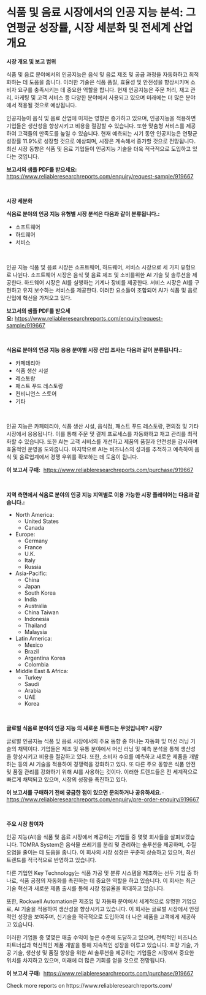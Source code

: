<p><h1>식품 및 음료 시장에서의 인공 지능 분석: 그 연평균 성장률, 시장 세분화 및 전세계 산업 개요</h1></p><p><strong>시장 개요 및 보고 범위</strong></p>
<p><p>식품 및 음료 분야에서의 인공지능은 음식 및 음료 제조 및 공급 과정을 자동화하고 최적화하는 데 도움을 줍니다. 이러한 기술은 식품 품질, 효율성 및 안전성을 향상시키며 소비자 요구를 충족시키는 데 중요한 역할을 합니다. 현재 인공지능은 주문 처리, 재고 관리, 마케팅 및 고객 서비스 등 다양한 분야에서 사용되고 있으며 미래에는 더 많은 분야에서 적용될 것으로 예상됩니다.</p><p>인공지능이 음식 및 음료 산업에 미치는 영향은 증가하고 있으며, 인공지능을 적용하면 기업들은 생산성을 향상시키고 비용을 절감할 수 있습니다. 또한 맞춤형 서비스를 제공하여 고객들의 만족도를 높일 수 있습니다. 현재 예측되는 시기 동안 인공지능은 연평균 성장률 11.9%로 성장할 것으로 예상되며, 시장은 계속해서 증가할 것으로 전망됩니다. 최신 시장 동향은 식품 및 음료 기업들이 인공지능 기술을 더욱 적극적으로 도입하고 있다는 것입니다.</p></p>
<p><strong>보고서의 샘플 PDF를 받으세요:</strong> <a href="https://www.reliableresearchreports.com/enquiry/request-sample/919667">https://www.reliableresearchreports.com/enquiry/request-sample/919667</a></p>
<p>&nbsp;</p>
<p><strong>시장 세분화</strong></p>
<p><strong>식음료 분야의 인공 지능 유형별 시장 분석은 다음과 같이 분류됩니다.:</strong></p>
<p><ul><li>소프트웨어</li><li>하드웨어</li><li>서비스</li></ul></p>
<p>&nbsp;</p>
<p><p>인공 지능 식품 및 음료 시장은 소프트웨어, 하드웨어, 서비스 시장으로 세 가지 유형으로 나뉜다. 소프트웨어 시장은 음식 및 음료 제조 및 소비를위한 AI 기술 및 솔루션을 제공한다. 하드웨어 시장은 AI를 실행하는 기계나 장비를 제공한다. 서비스 시장은 AI를 구현하고 유지 보수하는 서비스를 제공한다. 이러한 요소들이 조합되어 AI가 식품 및 음료 산업에 혁신을 가져오고 있다.</p></p>
<p><strong>보고서의 샘플 PDF를 받으세요:</strong>&nbsp;<a href="https://www.reliableresearchreports.com/enquiry/request-sample/919667">https://www.reliableresearchreports.com/enquiry/request-sample/919667</a></p>
<p>&nbsp;</p>
<p><strong> 식음료 분야의 인공 지능 응용 분야별 시장 산업 조사는 다음과 같이 분류됩니다.:</strong></p>
<p><ul><li>카페테리아</li><li>식품 생산 시설</li><li>레스토랑</li><li>패스트 푸드 레스토랑</li><li>컨비니언스 스토어</li><li>기타</li></ul></p>
<p>&nbsp;</p>
<p><p>인공 지능은 카페테리아, 식품 생산 시설, 음식점, 패스트 푸드 레스토랑, 편의점 및 기타 시장에서 응용됩니다. 이를 통해 주문 및 결제 프로세스를 자동화하고 재고 관리를 최적화할 수 있습니다. 또한 AI는 고객 서비스를 개선하고 제품의 품질과 안전성을 감시하며 효율적인 운영을 도와줍니다. 마지막으로 AI는 비즈니스의 성과를 추적하고 예측하여 음식 및 음료업계에서 경쟁 우위를 확보하는 데 도움이 됩니다.</p></p>
<p><strong>이 보고서 구매:</strong>&nbsp; <a href="https://www.reliableresearchreports.com/purchase/919667">https://www.reliableresearchreports.com/purchase/919667</a></p>
<p>&nbsp;</p>
<p><strong>지역 측면에서 식음료 분야의 인공 지능 지역별로 이용 가능한 시장 플레이어는 다음과 같습니다.:</strong></p>
<p><ul>
    <li>
        North America:
        <ul>
            <li>United States</li>
            <li>Canada</li>
        </ul>
    </li>
    <li>
        Europe:
        <ul>
            <li>Germany</li>
            <li>France</li>
            <li>U.K.</li>
            <li>Italy</li>
            <li>Russia</li>
        </ul>
    </li>
    <li>
        Asia-Pacific:
        <ul>
            <li>China</li>
            <li>Japan</li>
            <li>South Korea</li>
            <li>India</li>
            <li>Australia</li>
            <li>China Taiwan</li>
            <li>Indonesia</li>
            <li>Thailand</li>
            <li>Malaysia</li>
        </ul>
    </li>
    <li>
        Latin America:
        <ul>
            <li>Mexico</li>
            <li>Brazil</li>
            <li>Argentina Korea</li>
            <li>Colombia</li>
        </ul>
    </li>
    <li>
        Middle East & Africa:
        <ul>
            <li>Turkey</li>
            <li>Saudi</li>
            <li>Arabia</li>
            <li>UAE</li>
            <li>Korea</li>
        </ul>
    </li>
    </ul></p>
<p>&nbsp;</p>
<p><strong>글로벌 식음료 분야의 인공 지능 의 새로운 트렌드는 무엇입니까? 시장?</strong></p>
<p><p>글로벌 인공지능 식품 및 음료 시장에서의 주요 동향 중 하나는 자동화 및 머신 러닝 기술의 채택이다. 기업들은 제조 및 유통 분야에서 머신 러닝 및 예측 분석을 통해 생산성을 향상시키고 비용을 절감하고 있다. 또한, 소비자 수요를 예측하고 새로운 제품을 개발하는 등의 AI 기술을 적용하여 경쟁력을 강화하고 있다. 또 다른 주요 동향은 식품 안전 및 품질 관리를 강화하기 위해 AI를 사용하는 것이다. 이러한 트렌드들은 전 세계적으로 빠르게 채택되고 있으며, 시장의 성장을 촉진하고 있다.</p></p>
<p><strong>이 보고서를 구매하기 전에 궁금한 점이 있으면 문의하거나 공유하세요.</strong>- <a href="https://www.reliableresearchreports.com/enquiry/pre-order-enquiry/919667">https://www.reliableresearchreports.com/enquiry/pre-order-enquiry/919667</a></p>
<p>&nbsp;</p>
<p><strong>주요 시장 참여자</strong></p>
<p><p>인공 지능(AI)을 식품 및 음료 시장에서 제공하는 기업들 중 몇몇 회사들을 살펴보겠습니다. TOMRA System은 음식물 쓰레기를 분리 및 관리하는 솔루션을 제공하며, 수질 오염을 줄이는 데 도움을 줍니다. 이 회사의 시장 성장은 꾸준히 상승하고 있으며, 최신 트렌드를 적극적으로 반영하고 있습니다.</p><p>다른 기업인 Key Technology는 식품 가공 및 분류 시스템을 제조하는 선두 기업 중 하나로, 식품 공정의 자동화를 촉진하는 데 중요한 역할을 하고 있습니다. 이 회사는 최근 기술 혁신과 새로운 제품 출시를 통해 시장 점유율을 확대하고 있습니다.</p><p>또한, Rockwell Automation은 제조업 및 자동화 분야에서 세계적으로 유명한 기업으로, AI 기술을 적용하여 생산성을 향상시키고 있습니다. 이 회사는 글로벌 시장에서 안정적인 성장을 보여주며, 신기술을 적극적으로 도입하여 더 나은 제품을 고객에게 제공하고 있습니다.</p><p>이러한 기업들 중 몇몇은 매출 수익이 높은 수준에 도달하고 있으며, 전략적인 비즈니스 파트너십과 혁신적인 제품 개발을 통해 지속적인 성장을 이루고 있습니다. 포장 기술, 가공 기술, 생산성 및 품질 향상을 위한 AI 솔루션을 제공하는 기업들은 시장에서 중요한 위치를 차지하고 있으며, 미래에 더 많은 기회를 얻을 것으로 전망됩니다.</p></p>
<p><strong>이 보고서 구매:</strong>&nbsp;&nbsp;<a href="https://www.reliableresearchreports.com/purchase/919667">https://www.reliableresearchreports.com/purchase/919667</a></p>
<p>Check more reports on https://www.reliableresearchreports.com/</p>

